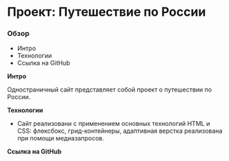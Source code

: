 # Проект: Путешествие по России

### Обзор
* Интро
* Технологии
* Ссылка на GitHub

**Интро**

Одностраничный сайт представляет собой проект о путешествии по России.

**Технологии**

* Сайт реализовани с применением основных технологий HTML и CSS: флексбокс, грид-контейнеры, адаптивная верстка реализована при помощи медиазапросов.

**Ссылка на GitHub**
